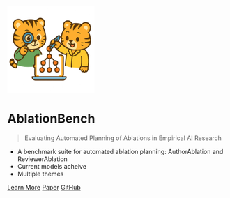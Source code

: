 <!-- markdownlint-disable first-line-h1 -->

<img src="_media/icon.png" alt="logo" width="200"/>

# **AblationBench**

> Evaluating Automated Planning of Ablations in Empirical AI Research

- A benchmark suite for automated ablation planning: AuthorAblation and ReviewerAblation
- Current models acheive 
- Multiple themes

[Learn More](#docsify)
[Paper](https://www.arxiv.org/abs/2507.08038)
[GitHub](https://github.com/ai-scientist-bench/ablation-bench)

<!-- ![color](#f0f0f0) -->
<!-- ![](/_media/icon.png) -->

